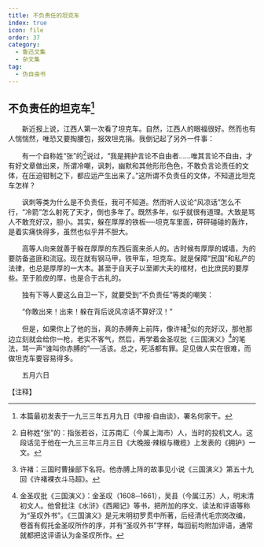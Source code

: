 ```yaml
---
title: 不负责任的坦克车
index: true
icon: file
order: 37
category:
  - 鲁迅文集
  - 杂文集
tag:  
  - 伪自由书
---
```


## 不负责任的坦克车[^①]

　　新近报上说，江西人第一次看了坦克车。自然，江西人的眼福很好。然而也有人惴惴然，唯恐又要掏腰包，报效坦克捐。我倒记起了另外一件事：

　　有一个自称姓“张”的[^②]说过，“我是拥护言论不自由者……唯其言论不自由，才有好文章做出来，所谓冷嘲，讽刺，幽默和其他形形色色，不敢负言论责任的文体，在压迫钳制之下，都应运产生出来了。”这所谓不负责任的文体，不知道比坦克车怎样？

　　讽刺等类为什么是不负责任，我可不知道。然而听人议论“风凉话”怎么不行，“冷箭”怎么射死了天才，倒也多年了。既然多年，似乎就很有道理。大致是骂人不敢充好汉，胆小。其实，躲在厚厚的铁板──坦克车里面，砰砰碰碰的轰炸，是着实痛快得多，虽然也似乎并不胆大。

　　高等人向来就善于躲在厚厚的东西后面来杀人的。古时候有厚厚的城墙，为的要防备盗匪和流寇。现在就有钢马甲，铁甲车，坦克车。就是保障“民国”和私产的法律，也总是厚厚的一大本。甚至于自天子以至卿大夫的棺材，也比庶民的要厚些。至于脸皮的厚，也是合于古礼的。

　　独有下等人要这么自卫一下，就要受到“不负责任”等类的嘲笑：

　　“你敢出来！出来！躲在背后说风凉话不算好汉！”

　　但是，如果你上了他的当，真的赤膊奔上前阵，像许褚[^③]似的充好汉，那他那边立刻就会给你一枪，老实不客气，然后，再学着金圣叹批《三国演义》[^④]的笔法，骂一声“谁叫你赤膊的”──活该。总之，死活都有罪。足见做人实在很难，而做坦克车要容易得多。

　　五月六日

【注释】

[^①]:本篇最初发表于一九三三年五月九日《申报·自由谈》，署名何家干。

[^②]:自称姓“张”的：指张若谷，江苏南汇（今属上海市）人，当时的投机文人。这段话见于他在一九三三年三月三日《大晚报·辣椒与橄榄》上发表的《拥护》一文。

[^③]:许褚：三国时曹操部下名将。他赤膊上阵的故事见小说《三国演义》第五十九回《许褚裸衣斗马超》。

[^④]:金圣叹批《三国演义》：金圣叹（1608─1661），吴县（今属江苏）人，明末清初文人。他曾批注《水浒》《西厢记》等书，把所加的序文、读法和评语等称为“圣叹外书”。《三国演义》是元末明初罗贯中所著，后经清代毛宗岗改编，卷首有假托金圣叹所作的序，并有“圣叹外书”字样，每回前均附加评语，通常就都把这评语认为金圣叹所作。
